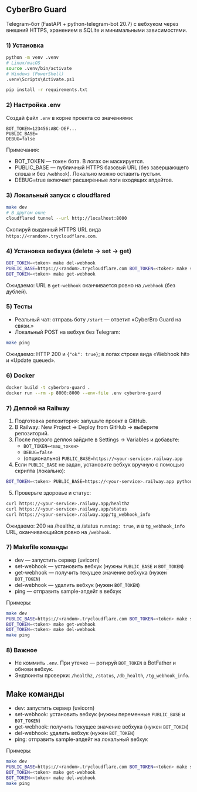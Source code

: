 ## CyberBro Guard
Telegram-бот (FastAPI + python-telegram-bot 20.7) с вебхуком через внешний HTTPS, хранением в SQLite и минимальными зависимостями.

### 1) Установка
```bash
python -m venv .venv
# Linux/macOS
source .venv/bin/activate
# Windows (PowerShell)
.venv\Scripts\Activate.ps1

pip install -r requirements.txt
```

### 2) Настройка .env
Создай файл `.env` в корне проекта со значениями:
```
BOT_TOKEN=123456:ABC-DEF...
PUBLIC_BASE=
DEBUG=false
```
Примечания:
- BOT_TOKEN — токен бота. В логах он маскируется.
- PUBLIC_BASE — публичный HTTPS базовый URL (без завершающего слэша и без `/webhook`). Локально можно оставить пустым.
- DEBUG=true включает расширенные логи входящих апдейтов.

### 3) Локальный запуск с cloudflared
```bash
make dev
# В другом окне
cloudflared tunnel --url http://localhost:8000
```
Скопируй выданный HTTPS URL вида `https://<random>.trycloudflare.com`.

### 4) Установка вебхука (delete → set → get)
```bash
BOT_TOKEN=<token> make del-webhook
PUBLIC_BASE=https://<random>.trycloudflare.com BOT_TOKEN=<token> make set-webhook
BOT_TOKEN=<token> make get-webhook
```
Ожидаемо: URL в `get-webhook` оканчивается ровно на `/webhook` (без дублей).

### 5) Тесты
- Реальный чат: отправь боту `/start` — ответит «CyberBro Guard на связи.»
- Локальный POST на вебхук без Telegram:
```bash
make ping
```
Ожидаемо: HTTP 200 и `{"ok": true}`; в логах строки вида «Webhook hit» и «Update queued».

### 6) Docker
```bash
docker build -t cyberbro-guard .
docker run --rm -p 8000:8000 --env-file .env cyberbro-guard
```

### 7) Деплой на Railway
1) Подготовка репозитория: запушьте проект в GitHub.
2) В Railway: New Project → Deploy from GitHub → выберите репозиторий.
3) После первого деплоя зайдите в Settings → Variables и добавьте:
   - `BOT_TOKEN=<ваш_токен>`
   - `DEBUG=false`
   - (опционально) `PUBLIC_BASE=https://<your-service>.railway.app`
4) Если `PUBLIC_BASE` не задан, установите вебхук вручную с помощью скрипта (локально):
```bash
BOT_TOKEN=<token> PUBLIC_BASE=https://<your-service>.railway.app python scripts/manage_webhook.py set
```
5) Проверьте здоровье и статус:
```bash
curl https://<your-service>.railway.app/healthz
curl https://<your-service>.railway.app/status
curl https://<your-service>.railway.app/tg_webhook_info
```
Ожидаемо: 200 на /healthz, в /status `running: true`, и в `tg_webhook_info` URL, оканчивающийся ровно на `/webhook`.

### 7) Makefile команды
- dev — запустить сервер (uvicorn)
- set-webhook — установить вебхук (нужны `PUBLIC_BASE` и `BOT_TOKEN`)
- get-webhook — получить текущее значение вебхука (нужен `BOT_TOKEN`)
- del-webhook — удалить вебхук (нужен `BOT_TOKEN`)
- ping — отправить sample-апдейт в вебхук

Примеры:
```bash
make dev
PUBLIC_BASE=https://<random>.trycloudflare.com BOT_TOKEN=<token> make set-webhook
BOT_TOKEN=<token> make get-webhook
BOT_TOKEN=<token> make del-webhook
make ping
```

### 8) Важное
- Не коммить `.env`. При утечке — ротируй `BOT_TOKEN` в BotFather и обнови вебхук.
- Эндпоинты проверки: `/healthz`, `/status`, `/db_health`, `/tg_webhook_info`.

## Make команды
- dev: запустить сервер (uvicorn)
- set-webhook: установить вебхук (нужны переменные `PUBLIC_BASE` и `BOT_TOKEN`)
- get-webhook: получить текущее значение вебхука (нужен `BOT_TOKEN`)
- del-webhook: удалить вебхук (нужен `BOT_TOKEN`)
- ping: отправить sample-апдейт на локальный вебхук

Примеры:
```bash
make dev
PUBLIC_BASE=https://<random>.trycloudflare.com BOT_TOKEN=<token> make set-webhook
BOT_TOKEN=<token> make get-webhook
BOT_TOKEN=<token> make del-webhook
make ping
```